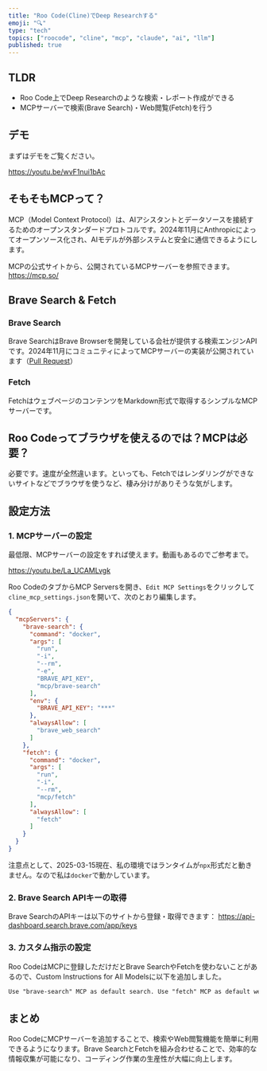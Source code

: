 ```yaml
---
title: "Roo Code(Cline)でDeep Researchする"
emoji: "🔍"
type: "tech"
topics: ["roocode", "cline", "mcp", "claude", "ai", "llm"]
published: true
---
```


## TLDR

- Roo Code上でDeep Researchのような検索・レポート作成ができる
- MCPサーバーで検索(Brave Search)・Web閲覧(Fetch)を行う

## デモ

まずはデモをご覧ください。

https://youtu.be/wvF1nui1bAc

## そもそもMCPって？

MCP（Model Context Protocol）は、AIアシスタントとデータソースを接続するためのオープンスタンダードプロトコルです。2024年11月にAnthropicによってオープンソース化され、AIモデルが外部システムと安全に通信できるようにします。

MCPの公式サイトから、公開されているMCPサーバーを参照できます。
https://mcp.so/

## Brave Search & Fetch

### Brave Search

Brave SearchはBrave Browserを開発している会社が提供する検索エンジンAPIです。2024年11月にコミュニティによってMCPサーバーの実装が公開されています（[Pull Request](https://github.com/modelcontextprotocol/servers/pull/15)）

### Fetch

FetchはウェブページのコンテンツをMarkdown形式で取得するシンプルなMCPサーバーです。

## Roo Codeってブラウザを使えるのでは？MCPは必要？

必要です。速度が全然違います。といっても、Fetchではレンダリングができないサイトなどでブラウザを使うなど、棲み分けがありそうな気がします。

## 設定方法

### 1. MCPサーバーの設定

最低限、MCPサーバーの設定をすれば使えます。動画もあるのでご参考まで。

https://youtu.be/La_UCAMLvgk

Roo CodeのタブからMCP Serversを開き、`Edit MCP Settings`をクリックして`cline_mcp_settings.json`を開いて、次のとおり編集します。

```json
{
  "mcpServers": {
    "brave-search": {
      "command": "docker",
      "args": [
        "run",
        "-i",
        "--rm",
        "-e",
        "BRAVE_API_KEY",
        "mcp/brave-search"
      ],
      "env": {
        "BRAVE_API_KEY": "***"
      },
      "alwaysAllow": [
        "brave_web_search"
      ]
    },
    "fetch": {
      "command": "docker",
      "args": [
        "run",
        "-i",
        "--rm",
        "mcp/fetch"
      ],
      "alwaysAllow": [
        "fetch"
      ]
    }
  }
}
```

注意点として、2025-03-15現在、私の環境ではランタイムが`npx`形式だと動きません。なので私は`docker`で動かしています。

### 2. Brave Search APIキーの取得

Brave SearchのAPIキーは以下のサイトから登録・取得できます：
https://api-dashboard.search.brave.com/app/keys

### 3. カスタム指示の設定

Roo CodeはMCPに登録しただけだとBrave SearchやFetchを使わないことがあるので、Custom Instructions for All Modelsに以下を追加しました。

```txt
Use "brave-search" MCP as default search. Use "fetch" MCP as default web viewer
```

## まとめ

Roo CodeにMCPサーバーを追加することで、検索やWeb閲覧機能を簡単に利用できるようになります。Brave SearchとFetchを組み合わせることで、効率的な情報収集が可能になり、コーディング作業の生産性が大幅に向上します。
